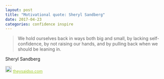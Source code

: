```yaml
---
layout: post
title: "Motivational quote: Sheryl Sandberg"
date: 2017-04-23
categories: confidence inspire
---
```

> We hold ourselves back in ways both big and small, by lacking self-confidence, by not raising our hands, and by pulling back when we should be leaning in.

Sheryl Sandberg

<span style="z-index:50;font-size:0.9em;"><img src="https://theysaidso.com/branding/theysaidso.png" height="20" width="20" alt="theysaidso.com"/><a href="https://theysaidso.com" title="Powered by quotes from theysaidso.com" style="color: #9fcc25; margin-left: 4px; vertical-align: middle;">theysaidso.com</a></span>
